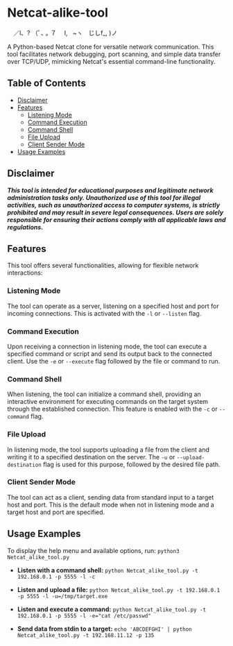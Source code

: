 # Netcat-alike-tool

⠀ ／l、?
（ﾟ､ ｡ ７
⠀ l,‏‏‎ ‎‏‏‎ ‎‏‏‎ ‎‎~ヽ
  じしf_, )ノ 

A Python-based Netcat clone for versatile network communication. This tool facilitates network debugging, port scanning, and simple data transfer over TCP/UDP, mimicking Netcat's essential command-line functionality.

## Table of Contents

* [Disclaimer](#disclaimer)
* [Features](#features)
    * [Listening Mode](#listening-mode)
    * [Command Execution](#command-execution)
    * [Command Shell](#command-shell)
    * [File Upload](#file-upload)
    * [Client Sender Mode](#client-sender-mode)
* [Usage Examples](#usage-examples)

## Disclaimer

***This tool is intended for educational purposes and legitimate network administration tasks only. Unauthorized use of this tool for illegal activities, such as unauthorized access to computer systems, is strictly prohibited and may result in severe legal consequences. Users are solely responsible for ensuring their actions comply with all applicable laws and regulations.***

## Features

This tool offers several functionalities, allowing for flexible network interactions:

### Listening Mode
The tool can operate as a server, listening on a specified host and port for incoming connections. This is activated with the `-l` or `--listen` flag.

### Command Execution
Upon receiving a connection in listening mode, the tool can execute a specified command or script and send its output back to the connected client. Use the `-e` or `--execute` flag followed by the file or command to run.

### Command Shell
When listening, the tool can initialize a command shell, providing an interactive environment for executing commands on the target system through the established connection. This feature is enabled with the `-c` or `--command` flag.

### File Upload
In listening mode, the tool supports uploading a file from the client and writing it to a specified destination on the server. The `-u` or `--upload-destination` flag is used for this purpose, followed by the desired file path.

### Client Sender Mode
The tool can act as a client, sending data from standard input to a target host and port. This is the default mode when not in listening mode and a target host and port are specified.

## Usage Examples

To display the help menu and available options, run:
`python3 Netcat_alike_tool.py`

* **Listen with a command shell:**
    `python Netcat_alike_tool.py -t 192.168.0.1 -p 5555 -l -c`

* **Listen and upload a file:**
    `python Netcat_alike_tool.py -t 192.168.0.1 -p 5555 -l -u=/tmp/target.exe`

* **Listen and execute a command:**
    `python Netcat_alike_tool.py -t 192.168.0.1 -p 5555 -l -e="cat /etc/passwd"`

* **Send data from stdin to a target:**
    `echo 'ABCDEFGHI' | python Netcat_alike_tool.py -t 192.168.11.12 -p 135`
